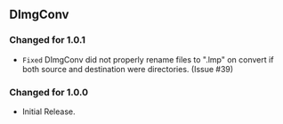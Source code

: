 DImgConv
--------

### Changed for 1.0.1

* `Fixed` DImgConv did not properly rename files to ".lmp" on convert if both source 
  and destination were directories. (Issue #39)


### Changed for 1.0.0

* Initial Release.

